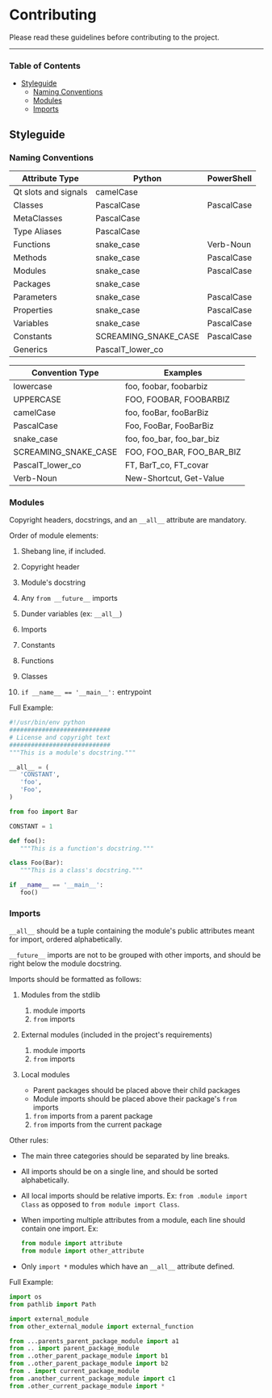 Contributing
===============
Please read these guidelines before contributing to the project.

------------------------------

### Table of Contents
- [Styleguide](#styleguide)
     - [Naming Conventions](#naming-conventions)
     - [Modules](#modules)
     - [Imports](#imports)

Styleguide
---------------

### Naming Conventions

| Attribute Type       | Python               | PowerShell |
|----------------------|----------------------|------------|
| Qt slots and signals | camelCase            |            |
| Classes              | PascalCase           | PascalCase |
| MetaClasses          | PascalCase           |            |
| Type Aliases         | PascalCase           |            |
| Functions            | snake_case           | Verb-Noun  |
| Methods              | snake_case           | PascalCase |
| Modules              | snake_case           | PascalCase |
| Packages             | snake_case           |            |
| Parameters           | snake_case           | PascalCase |
| Properties           | snake_case           | PascalCase |
| Variables            | snake_case           | PascalCase |
| Constants            | SCREAMING_SNAKE_CASE | PascalCase |
| Generics             | PascalT_lower_co     |            |

| Convention Type      | Examples                  |
|----------------------|---------------------------|
| lowercase            | foo, foobar, foobarbiz    |
| UPPERCASE            | FOO, FOOBAR, FOOBARBIZ    |
| camelCase            | foo, fooBar, fooBarBiz    |
| PascalCase           | Foo, FooBar, FooBarBiz    |
| snake_case           | foo, foo_bar, foo_bar_biz |
| SCREAMING_SNAKE_CASE | FOO, FOO_BAR, FOO_BAR_BIZ |
| PascalT_lower_co     | FT, BarT_co, FT_covar     |
| Verb-Noun            | New-Shortcut, Get-Value   |


### Modules
Copyright headers, docstrings, and an `__all__` attribute are mandatory.

Order of module elements:

1. Shebang line, if included.

2. Copyright header

3. Module's docstring

4. Any `from __future__` imports

5. Dunder variables (ex: `__all__`)

6. Imports

7. Constants

8. Functions

9. Classes

10. `if __name__ == '__main__':` entrypoint

Full Example:
```python
#!/usr/bin/env python
############################
# License and copyright text
############################
"""This is a module's docstring."""

__all__ = (
   'CONSTANT',
   'foo',
   'Foo',
)

from foo import Bar

CONSTANT = 1

def foo():
   """This is a function's docstring."""

class Foo(Bar):
   """This is a class's docstring."""

if __name__ == '__main__':
   foo()
```


### Imports

`__all__` should be a tuple containing the module's public attributes meant for import, ordered alphabetically.

`__future__` imports are not to be grouped with other imports, and should be right below the module docstring.

Imports should be formatted as follows:

1. Modules from the stdlib
    1. module imports
    2. `from` imports

2. External modules (included in the project's requirements)
    1. module imports
    2. `from` imports

3. Local modules
    - Parent packages should be placed above their child packages
    - Module imports should be placed above their package's `from` imports
    1. `from` imports from a parent package
    2. `from` imports from the current package

Other rules:

- The main three categories should be separated by line breaks.

- All imports should be on a single line, and should be sorted alphabetically.

- All local imports should be relative imports. Ex: `from .module import Class` as opposed to `from module import Class`.

- When importing multiple attributes from a module, each line should contain one import. Ex:
   ```python
   from module import attribute
   from module import other_attribute
   ```

- Only `import *` modules which have an `__all__` attribute defined.

Full Example:
```python
import os
from pathlib import Path

import external_module
from other_external_module import external_function

from ...parents_parent_package_module import a1
from .. import parent_package_module
from ..other_parent_package_module import b1
from ..other_parent_package_module import b2
from . import current_package_module
from .another_current_package_module import c1
from .other_current_package_module import *
```
